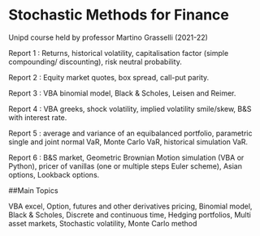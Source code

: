 # Stochastic Methods for Finance

Unipd course held by professor Martino Grasselli (2021-22)

Report 1 :
Returns, historical volatility, capitalisation factor (simple compounding/ discounting), risk neutral probability.

Report 2 :
Equity market quotes, box spread, call-put parity.

Report 3 :
VBA binomial model, Black & Scholes, Leisen and Reimer.

Report 4 :
VBA greeks, shock volatility, implied volatility smile/skew, B&S with interest rate.

Report 5 :
average and variance of an equibalanced portfolio, parametric single and joint normal VaR, Monte Carlo VaR, historical simulation VaR.

Report 6 :
B&S market, Geometric Brownian Motion simulation (VBA or Python), pricer of vanillas (one or multiple steps Euler scheme), Asian options, Lookback options.


##Main Topics

VBA excel,
Option, futures and other derivatives pricing,
Binomial model,
Black & Scholes,
Discrete and continuous time,
Hedging portfolios,
Multi asset markets,
Stochastic volatility,
Monte Carlo method

